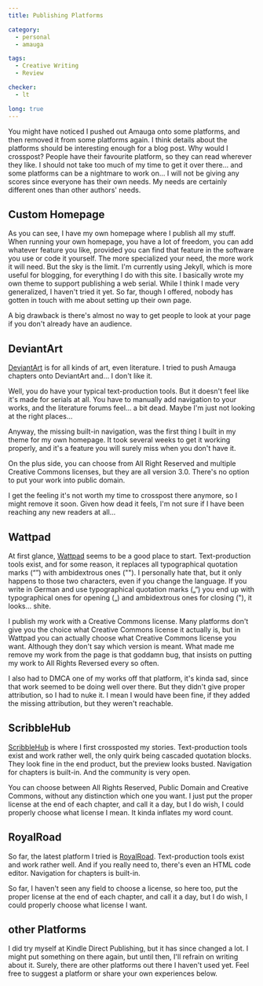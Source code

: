 ```yaml
---
title: Publishing Platforms

category:
  - personal
  - amauga

tags:
  - Creative Writing
  - Review

checker:
  - lt

long: true
---
```

You might have noticed I pushed out Amauga onto some platforms, and then removed it from some platforms again.
I think details about the platforms should be interesting enough for a blog post.
Why would I crosspost?
People have their favourite platform, so they can read wherever they like.
I should not take too much of my time to get it over there… and some platforms can be a nightmare to work on…
I will not be giving any scores since everyone has their own needs.
My needs are certainly different ones than other authors' needs.

## Custom Homepage

As you can see, I have my own homepage where I publish all my stuff.
When running your own homepage, you have a lot of freedom, you can add whatever feature you like, provided you can find that feature in the software you use or code it yourself.
The more specialized your need, the more work it will need.
But the sky is the limit.
I'm currently using Jekyll, which is more useful for blogging, for everything I do with this site.
I basically wrote my own theme to support publishing a web serial.
While I think I made very generalized, I haven't tried it yet.
So far, though I offered, nobody has gotten in touch with me about setting up their own page.

A big drawback is there's almost no way to get people to look at your page if you don't already have an audience.

## DeviantArt

[DeviantArt](https://deviantart.com) is for all kinds of art, even literature.
I tried to push Amauga chapters onto DeviantArt and… I don't like it.

Well, you do have your typical text-production tools.
But it doesn't feel like it's made for serials at all.
You have to manually add navigation to your works, and the literature forums feel… a bit dead.
Maybe I'm just not looking at the right places…

Anyway, the missing built-in navigation, was the first thing I built in my theme for my own homepage.
It took several weeks to get it working properly, and it's a feature you will surely miss when you don't have it.

On the plus side, you can choose from All Right Reserved and multiple Creative Commons licenses, but they are all version 3.0.
There's no option to put your work into public domain.

I get the feeling it's not worth my time to crosspost there anymore, so I might remove it soon.
Given how dead it feels, I'm not sure if I have been reaching any new readers at all…

## Wattpad

At first glance, [Wattpad](https://www.wattpad.com) seems to be a good place to start.
Text-production tools exist, and for some reason, it replaces all typographical quotation marks (“”) with ambidextrous ones ("").
I personally hate that, but it only happens to those two characters, even if you change the language.
If you write in German and use typographical quotation marks („“) you end up with typographical ones for opening („) and ambidextrous ones for closing ("), it looks… shite.

I publish my work with a Creative Commons license.
Many platforms don't give you the choice what Creative Commons license it actually is, but in Wattpad you can actually choose what Creative Commons license you want.
Although they don't say which version is meant.
What made me remove my work from the page is that goddamn bug, that insists on putting my work to All Rights Reversed every so often.

I also had to DMCA one of my works off that platform, it's kinda sad, since that work seemed to be doing well over there.
But they didn't give proper attribution, so I had to nuke it.
I mean I would have been fine, if they added the missing attribution, but they weren't reachable.

## ScribbleHub

[ScribbleHub](https://www.scribblehub.com) is where I first crossposted my stories.
Text-production tools exist and work rather well, the only quirk being cascaded quotation blocks.
They look fine in the end product, but the preview looks busted.
Navigation for chapters is built-in.
And the community is very open.

You can choose between All Rights Reserved, Public Domain and Creative Commons, without any distinction which one you want.
I just put the proper license at the end of each chapter, and call it a day, but I do wish, I could properly choose what license I mean.
It kinda inflates my word count.

## RoyalRoad

So far, the latest platform I tried is [RoyalRoad](https://royalroad.com).
Text-production tools exist and work rather well.
And if you really need to, there's even an HTML code editor.
Navigation for chapters is built-in.

So far, I haven't seen any field to choose a license, so here too, put the proper license at the end of each chapter, and call it a day, but I do wish, I could properly choose what license I want.

## other Platforms

I did try myself at Kindle Direct Publishing, but it has since changed a lot.
I might put something on there again, but until then, I'll refrain on writing about it.
Surely, there are other platforms out there I haven't used yet.
Feel free to suggest a platform or share your own experiences below.
